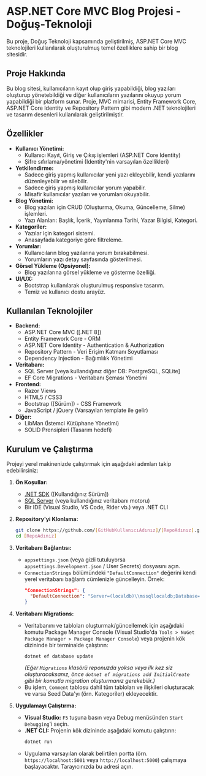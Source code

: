 # ASP.NET Core MVC Blog Projesi - Doğuş-Teknoloji

Bu proje, Doğuş Teknoloji kapsamında geliştirilmiş, ASP.NET Core MVC teknolojileri kullanılarak oluşturulmuş temel özelliklere sahip bir blog sitesidir.

## Proje Hakkında

Bu blog sitesi, kullanıcıların kayıt olup giriş yapabildiği, blog yazıları oluşturup yönetebildiği ve diğer kullanıcıların yazılarını okuyup yorum yapabildiği bir platform sunar. Proje, MVC mimarisi, Entity Framework Core, ASP.NET Core Identity ve Repository Pattern gibi modern .NET teknolojileri ve tasarım desenleri kullanılarak geliştirilmiştir.

## Özellikler

*   **Kullanıcı Yönetimi:**
    *   Kullanıcı Kayıt, Giriş ve Çıkış işlemleri (ASP.NET Core Identity)
    *   Şifre sıfırlama/yönetimi (Identity'nin varsayılan özellikleri)
*   **Yetkilendirme:**
    *   Sadece giriş yapmış kullanıcılar yeni yazı ekleyebilir, kendi yazılarını düzenleyebilir ve silebilir.
    *   Sadece giriş yapmış kullanıcılar yorum yapabilir.
    *   Misafir kullanıcılar yazıları ve yorumları okuyabilir.
*   **Blog Yönetimi:**
    *   Blog yazıları için CRUD (Oluşturma, Okuma, Güncelleme, Silme) işlemleri.
    *   Yazı Alanları: Başlık, İçerik, Yayınlanma Tarihi, Yazar Bilgisi, Kategori.
*   **Kategoriler:**
    *   Yazılar için kategori sistemi.
    *   Anasayfada kategoriye göre filtreleme.
*   **Yorumlar:**
    *   Kullanıcıların blog yazılarına yorum bırakabilmesi.
    *   Yorumların yazı detay sayfasında gösterilmesi.
*   **Görsel Yükleme (Opsiyonel):**
    *   Blog yazılarına görsel yükleme ve gösterme özelliği.
*   **UI/UX:**
    *   Bootstrap kullanılarak oluşturulmuş responsive tasarım.
    *   Temiz ve kullanıcı dostu arayüz.

## Kullanılan Teknolojiler

*   **Backend:**
    *   ASP.NET Core MVC ([.NET 8])
    *   Entity Framework Core  - ORM
    *   ASP.NET Core Identity - Authentication & Authorization
    *   Repository Pattern - Veri Erişim Katmanı Soyutlaması
    *   Dependency Injection - Bağımlılık Yönetimi
*   **Veritabanı:**
    *   SQL Server [veya kullandığınız diğer DB: PostgreSQL, SQLite]
    *   EF Core Migrations - Veritabanı Şeması Yönetimi
*   **Frontend:**
    *   Razor Views
    *   HTML5 / CSS3
    *   Bootstrap ([Sürüm]) - CSS Framework
    *   JavaScript / jQuery (Varsayılan template ile gelir)
*   **Diğer:**
    *   LibMan (İstemci Kütüphane Yönetimi)
    *   SOLID Prensipleri (Tasarım hedefi)

## Kurulum ve Çalıştırma

Projeyi yerel makinenizde çalıştırmak için aşağıdaki adımları takip edebilirsiniz:

1.  **Ön Koşullar:**
    *   [.NET SDK](https://dotnet.microsoft.com/download) ([Kullandığınız Sürüm])
    *   [SQL Server](https://www.microsoft.com/sql-server/sql-server-downloads) (veya kullandığınız veritabanı motoru)
    *   Bir IDE (Visual Studio, VS Code, Rider vb.) veya .NET CLI

2.  **Repository'yi Klonlama:**
    ```bash
    git clone https://github.com/[GitHubKullanıcıAdınız]/[RepoAdınız].git
    cd [RepoAdınız]
    ```

3.  **Veritabanı Bağlantısı:**
    *   `appsettings.json` (veya gizli tutuluyorsa `appsettings.Development.json` / User Secrets) dosyasını açın.
    *   `ConnectionStrings` bölümündeki `"DefaultConnection"` değerini kendi yerel veritabanı bağlantı cümlenizle güncelleyin. Örnek:
        ```json
        "ConnectionStrings": {
          "DefaultConnection": "Server=(localdb)\\mssqllocaldb;Database=BlogDbStudyCase;Trusted_Connection=True;MultipleActiveResultSets=true"
        }
        ```

4.  **Veritabanı Migrations:**
    *   Veritabanını ve tabloları oluşturmak/güncellemek için aşağıdaki komutu Package Manager Console (Visual Studio'da `Tools > NuGet Package Manager > Package Manager Console`) veya projenin kök dizininde bir terminalde çalıştırın:
        ```powershell
        dotnet ef database update
        ```
        *(Eğer `Migrations` klasörü reponuzda yoksa veya ilk kez siz oluşturacaksanız, önce `dotnet ef migrations add InitialCreate` gibi bir komutla migration oluşturmanız gerekebilir.)*
    *   Bu işlem, `Comment` tablosu dahil tüm tabloları ve ilişkileri oluşturacak ve varsa Seed Data'yı (örn. Kategoriler) ekleyecektir.

5.  **Uygulamayı Çalıştırma:**
    *   **Visual Studio:** `F5` tuşuna basın veya Debug menüsünden `Start Debugging`'i seçin.
    *   **.NET CLI:** Projenin kök dizininde aşağıdaki komutu çalıştırın:
        ```bash
        dotnet run
        ```
    *   Uygulama varsayılan olarak belirtilen portta (örn. `https://localhost:5001` veya `http://localhost:5000`) çalışmaya başlayacaktır. Tarayıcınızda bu adresi açın.
